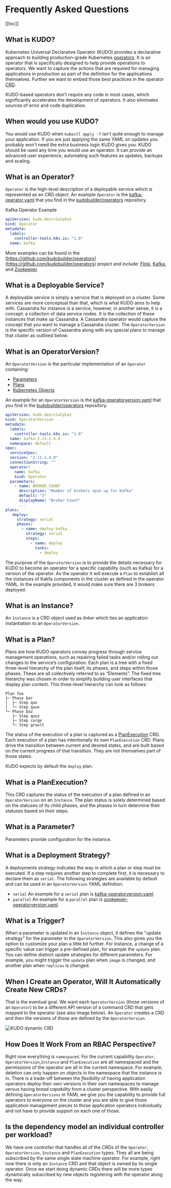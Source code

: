 # Frequently Asked Questions

[[toc]]

## What is KUDO?

Kubernetes Universal Declarative Operator (KUDO) provides a declarative approach to building production-grade Kubernetes [operators](https://coreos.com/operators/). It is an operator that is specifically designed to help provide operations to operators. We want to capture the actions that are required for managing applications in production as part of the definition for the applications themselves. Further we want to embed those best practices in the operator [CRD](https://kubernetes.io/docs/concepts/extend-kubernetes/api-extension/custom-resources/).

KUDO-based operators don’t require any code in most cases, which significantly accelerates the development of operators. It also eliminates sources of error and code duplication.

## When would you use KUDO?

You would use KUDO when `kubectl apply -f` isn't quite enough to manage your application. If you are just applying the same YAML on updates you probably won't need the extra business logic KUDO gives you.
KUDO should be used any time you would use an operator. It can provide an advanced user experience, automating such features as updates, backups and scaling.

## What is an Operator?

`Operator` is the high-level description of a deployable service which is represented as an CRD object. An example `Operator` is the [kafka-operator.yaml](https://github.com/kudobuilder/operators/blob/master/repo/stable/kafka/versions/0/kafka-operator.yaml) that you find in the [kudobuilder/operators](https://github.com/kudobuilder/operators) repository.

Kafka Operator Example
```yaml
apiVersion: kudo.dev/v1alpha1
kind: Operator
metadata:
  labels:
    controller-tools.k8s.io: "1.0"
  name: kafka
```

More examples can be found in the [https://github.com/kudobuilder/operators](https://github.com/kudobuilder/operators) project and include: [Flink](https://flink.apache.org/), [Kafka](https://kafka.apache.org/), and [Zookeeper](https://zookeeper.apache.org/).


## What is a Deployable Service?

A deployable service is simply a service that is deployed on a cluster. Some services are more conceptual than that, which is what KUDO aims to help with. Cassandra for instance is a service, however, in another sense, it is a concept: a collection of data service nodes. It is the collection of these instances that make up Cassandra. A Cassandra operator would capture the concept that you want to manage a Cassandra cluster. The `OperatorVersion` is the specific version of Cassandra along with any special plans to manage that cluster as outlined below.


## What is an OperatorVersion?

An `OperatorVersion` is the particular implementation of an `Operator` containing:

- [Parameters](#what-is-a-parameter)
- [Plans](#what-is-a-plan)
- [Kubernetes Objects](https://kubernetes.io/docs/concepts/overview/working-with-objects/kubernetes-objects/)

An example for an `OperatorVersion` is the [kafka-operatorversion.yaml](https://github.com/kudobuilder/operators/blob/master/repo/stable/kafka/versions/0/kafka-operatorversion.yaml) that you find in the [kudobuilder/operators](https://github.com/kudobuilder/operators) repository.

```yaml
apiVersion: kudo.dev/v1alpha1
kind: OperatorVersion
metadata:
  labels:
    controller-tools.k8s.io: "1.0"
  name: kafka-2.11-2.4.0
  namespace: default
spec:
  serviceSpec:
  version: "2.11-2.4.0"
  connectionString: ""
  operator:
    name: kafka
    kind: Operator
  parameters:
    - name: BROKER_COUNT
      description: "Number of brokers spun up for Kafka"
      default: "3"
      displayName: "Broker Count"
      ...
plans:
   deploy:
     strategy: serial
     phases:
       - name: deploy-kafka
         strategy: serial
         steps:
           - name: deploy
             tasks:
               - deploy      
```

The purpose of the `OperatorVersion` is to provide the details necessary for KUDO to become an operator for a specific capability (such as Kafka) for a version of the operator. As the operator it will execute a `Plan` to establish all the instances of Kakfa components in the cluster as defined in the operator YAML. In the example provided, it would make sure there are 3 brokers deployed.

## What is an Instance?

An `Instance` is a CRD object used as *linker* which ties an application instantiation to an `OperatorVersion`.

## What is a Plan?

Plans are how KUDO operators convey progress through service management operations, such as repairing failed tasks and/or rolling out changes to the service’s configuration. Each plan is a tree with a fixed three-level hierarchy of the plan itself, its phases, and steps within those phases. These are all collectively referred to as “Elements”. The fixed tree hierarchy was chosen in order to simplify building user interfaces that display plan content. This three-level hierarchy can look as follows:

```
Plan foo
├─ Phase bar
│  ├─ Step qux
│  └─ Step quux
└─ Phase baz
   ├─ Step quuz
   ├─ Step corge
   └─ Step grault
```

The status of the execution of a plan is captured as a [PlanExecution](#what-is-a-planexecution) CRD. Each execution of a plan has intentionally its own `PlanExecution` CRD. Plans drive the transition between current and desired states, and are built based on the current progress of that transition. They are not themselves part of those states.

KUDO expects by default the `deploy` plan.

## What is a PlanExecution?

This CRD captures the status of the execution of a plan defined in an `OperatorVersion` on an `Instance`. The plan status is solely determined based on the statuses of its child phases, and the phases in turn determine their statuses based on their steps.

## What is a Parameter?

Parameters provide configuration for the instance.

## What is a Deployment Strategy?

A deployments strategy indicates the way in which a plan or step must be executed. If a step requires another step to complete first, it is necessary to declare them as `serial`. The following strategies are available by default and can be used in an `OperatorVersion` YAML definition:

- `serial`
  An example for a `serial` plan is [kafka-operatorversion.yaml](https://github.com/kudobuilder/operators/blob/master/repo/stable/kafka/versions/0/kafka-operatorversion.yaml).
- `parallel`
  An example for a `parallel` plan is [zookeeper-operatorversion.yaml](https://github.com/kudobuilder/operators/blob/master/repo/stable/kafka/versions/0/zookeeper-operatorversion.yaml).

## What is a Trigger?

When a parameter is updated in an `Instance` object, it defines the "update strategy" for the parameter in the `OperatorVersion`. This also gives you the option to customize your plan a little bit further. For instance, a change of a specific value can trigger a pre-defined plan, for example the `update` plan. You can define distinct update strategies for different parameters. For example, you might trigger the `update` plan when `image` is changed, and another plan when `replicas` is changed.

## When I Create an Operator, Will It Automatically Create New CRDs?

That is the eventual goal. We want each `OperatorVersion` (those versions of an `Operator`) to be a different API version of a command CRD that gets mapped to the operator (see also image below). An `Operator` creates a CRD and then the versions of those are defined by the `OperatorVersion`.

![KUDO dynamic CRD](/images/kudo-dymanic-crd.png?10x20)

## How Does It Work From an RBAC Perspective?

Right now everything is `namespaced`. For the current capability `Operator`, `OperatorVersion`,`Instance` and `PlanExecution` are all namespaced and the permissions of the operator are all in the current namespace. For example, deletion can only happen on objects in the namespace that the instance is in. There is a trade-off between the *flexibility* of having application operators deploy their own versions in their own namespaces to manage versus having *broad capability* from a cluster perspective. With easily defining `OperatorVersions` in YAML we give you the capability to provide full operators to everyone on the cluster and you are able to give those application management pieces to those application operators individually and not have to provide support on each one of those.

## Is the dependency model an individual controller per workload?

We have one controller that handles all of the CRDs of the `Operator`, `OperatorVersion`, `Instance` and `PlanExecution` types. They all are being subscribed by the same single state machine operator. For example, right now there is only an `Instance` CRD and that object is owned by its single operator. Once we start doing dynamic CRDs there will be more types dynamically subscribed by new objects registering with the operator along the way.
